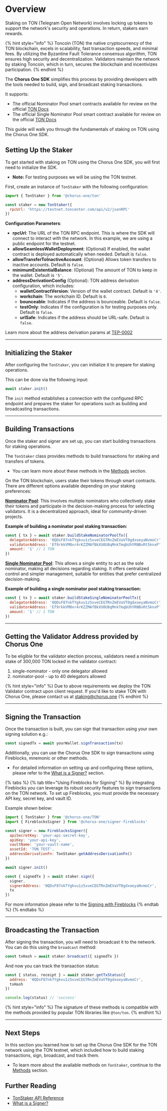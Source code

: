 # Overview

Staking on TON (Telegram Open Network) involves locking up tokens to support the network's security and operations. In return, stakers earn rewards.

{% hint style="info" %}
Toncoin (TON) the native cryptocurrency of the TON blockchain, excels in scalability, fast transaction speeds, and minimal fees. By utilizing the Byzantine Fault Tolerance consensus algorithm, TON ensures high security and decentralization. Validators maintain the network by staking Toncoin, which in turn, secures the blockchain and incentivizes participation.
{% endhint %}

The **Chorus One SDK** simplifies this process by providing developers with the tools needed to build, sign, and broadcast staking transactions.

It supports:

- The official Nominator Pool smart contracts available for review on the official [TON Docs](https://docs.ton.org/participate/network-maintenance/nominators)
- The official Single Nominator Pool smart contract available for review on the official [TON Docs](https://docs.ton.org/participate/network-maintenance/single-nominator)

This guide will walk you through the fundamentals of staking on TON using the Chorus One SDK.

## Setting Up the Staker

To get started with staking on TON using the Chorus One SDK, you will first need to initialize the SDK.

- **Note:** For testing purposes we will be using the TON testnet.

First, create an instance of `TonStaker` with the following configuration:

```javascript
import { TonStaker } from '@chorus-one/ton'

const staker = new TonStaker({
  rpcUrl: 'https://testnet.toncenter.com/api/v2/jsonRPC'
})
```

**Configuration Parameters**:

- **rpcUrl**: The URL of the TON RPC endpoint. This is where the SDK will connect to interact with the network. In this example, we are using a public endpoint for the testnet.
- **allowSeamlessWalletDeployment**: (Optional) If enabled, the wallet contract is deployed automatically when needed. Default is `false`.
- **allowTransferToInactiveAccount**: (Optional) Allows token transfers to inactive accounts. Default is `false`.
- **minimumExistentialBalance**: (Optional) The amount of TON to keep in the wallet. Default is `'5'`.
- **addressDerivationConfig** (Optional): TON address derivation configuration, which includes:
  - **walletContractVersion**: Version of the wallet contract. Default is `'4'`.
  - **workchain**: The workchain ID. Default is `0`.
  - **bounceable**: Indicates if the address is bounceable. Default is `false`.
  - **testOnly**: Indicates if the configuration is for testing purposes only. Default is `false`.
  - **urlSafe**: Indicates if the address should be URL-safe. Default is `false`.

Learn more about the address derivation params at [TEP-0002](https://github.com/ton-blockchain/TEPs/blob/master/text/0002-address.md#smart-contract-addresses)

---

## Initializing the Staker

After configuring the `TonStaker`, you can initialize it to prepare for staking operations.

This can be done via the following input:

```javascript
await staker.init()
```

The `init` method establishes a connection with the configured RPC endpoint and prepares the staker for operations such as building and broadcasting transactions.

---

## Building Transactions

Once the staker and signer are set up, you can start building transactions for staking operations.

The `TonStaker` class provides methods to build transactions for staking and transfers of tokens.

- You can learn more about these methods in the [Methods](methods.md) section.

On the TON blockchain, users stake their tokens through smart contracts. There are different options available depending on your staking preferences:

[**Nominator Pool**](https://github.com/ton-blockchain/nominator-pool): This involves multiple nominators who collectively stake their tokens and participate in the decision-making process for selecting validators. It is a decentralized approach, ideal for community-driven projects.

**Example of building a nominator pool staking transaction:**

```javascript
const { tx } = await staker.buildStakeNominatorPoolTx({
  delegatorAddress: '0QDsF87nkTYgkvu1z5xveCEGTRnZmEVaVT0gdxoeyaNvmoCr',
  validatorAddress: 'Ef9rkkVM0xr4rKZZMAfBkXU0U8qMnkTmqbUhYRNBvRt5knxP',
  amount: '1' // 1 TON
})
```

[**Single Nominator Pool**](https://github.com/orbs-network/single-nominator/tree/main): This allows a single entity to act as the sole nominator, making all decisions regarding staking. It offers centralized control and simpler management, suitable for entities that prefer centralized decision-making.

**Example of building a single nominator pool staking transaction:**

```javascript
const { tx } = await staker.buildStakeSingleNominatorPoolTx({
  delegatorAddress: '0QDsF87nkTYgkvu1z5xveCEGTRnZmEVaVT0gdxoeyaNvmoCr',
  validatorAddress: 'Ef9rkkVM0xr4rKZZMAfBkXU0U8qMnkTmqbUhYRNBvRt5knxP',
  amount: '1' // 1 TON
})
```

---

## Getting the Validator Address provided by Chorus One

To be eligible for the validator election process, validators need a minimum stake of 300,000 TON locked in the validator contract:

1. single-nominator - only one delegator allowed
2. nominator-pool - up to 40 delegators allowed

{% hint style="info" %}
Due to above requirements we deploy the TON Validator contract upon client request. If you'd like to stake TON with Chorus One, please contact us at [staking@chorus.one](mailto:staking@chorus.one)
{% endhint %}

---

## Signing the Transaction

Once the transaction is built, you can sign that transaction using your own signing solution e.g.:

```js
const signedTx = await yourWallet.signTransaction(tx)
```

Additionally, you can use the Chorus One SDK to sign transactions using Fireblocks, mnemonic or other methods.

- For detailed information on setting up and configuring these options, please refer to the [What is a Signer?](../../signers-explained/what-is-a-signer.md) section.

{% tabs %}
{% tab title="Using Fireblocks for Signing" %}
By integrating Fireblocks you can leverage its robust security features to sign transactions on the TON network. To set up Fireblocks, you must provide the necessary API key, secret key, and vault ID.

Example shown below:

```javascript
import { TonStaker } from '@chorus-one/TON'
import { FireblocksSigner } from '@chorus-one/signer-fireblocks'

const signer = new FireblocksSigner({
  apiSecretKey: 'your-api-secret-key',
  apiKey: 'your-api-key',
  vaultName: 'your-vault-name',
  assetId: 'TON_TEST',
  addressDerivationFn: TonStaker.getAddressDerivationFn()
})

await signer.init()

const { signedTx } = await staker.sign({
  signer,
  signerAddress: '0QDsF87nkTYgkvu1z5xveCEGTRnZmEVaVT0gdxoeyaNvmoCr',
  tx
})
```

For more information please refer to the [Signing with Fireblocks](../../signers-explained/fireblocks.md)
{% endtab %}
{% endtabs %}

---

## Broadcasting the Transaction

After signing the transaction, you will need to broadcast it to the network. You can do this using the `broadcast` method:

```javascript
const txHash = await staker.broadcast({ signedTx })
```

And now you can track the transaction status:

```javascript
const { status, receipt } = await staker.getTxStatus({
  address: '0QDsF87nkTYgkvu1z5xveCEGTRnZmEVaVT0gdxoeyaNvmoCr',
  txHash
})

console.log(status) // 'success'
```

{% hint style="info" %}
The signature of these methods is compatible with the methods provided by popular TON libraries like `@ton/ton`.
{% endhint %}

---

## Next Steps

In this section you learned how to set up the Chorus One SDK for the TON network using the TON testnet, which included how to build staking transactions, sign, broadcast, and track them.

- To learn more about the available methods on `TonStaker`, continue to the [Methods](methods.md) section.

## Further Reading

- [TonStaker API Reference](../../docs/classes/ton_src.TonStaker.md)
- [What is a Signer?](../../signers-explained/what-is-a-signer.md)
